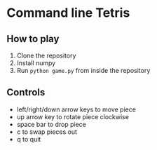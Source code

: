 # Command line Tetris

## How to play
1. Clone the repository
2. Install numpy
3. Run `python game.py` from inside the repository

## Controls
* left/right/down arrow keys to move piece
* up arrow key to rotate piece clockwise
* space bar to drop piece
* c to swap pieces out
* q to quit
